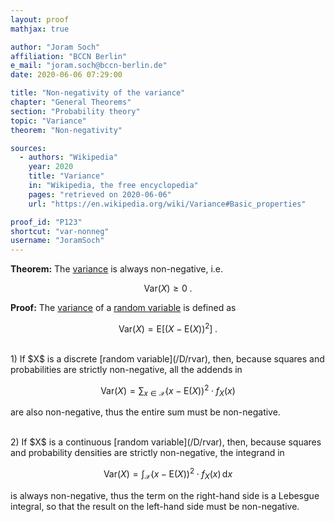 ```yaml
---
layout: proof
mathjax: true

author: "Joram Soch"
affiliation: "BCCN Berlin"
e_mail: "joram.soch@bccn-berlin.de"
date: 2020-06-06 07:29:00

title: "Non-negativity of the variance"
chapter: "General Theorems"
section: "Probability theory"
topic: "Variance"
theorem: "Non-negativity"

sources:
  - authors: "Wikipedia"
    year: 2020
    title: "Variance"
    in: "Wikipedia, the free encyclopedia"
    pages: "retrieved on 2020-06-06"
    url: "https://en.wikipedia.org/wiki/Variance#Basic_properties"

proof_id: "P123"
shortcut: "var-nonneg"
username: "JoramSoch"
---
```



**Theorem:** The [variance](/D/var) is always non-negative, i.e.

$$ \label{eq:var-nonneg}
\mathrm{Var}(X) \geq 0 \; .
$$


**Proof:** The [variance](/D/var) of a [random variable](/D/rvar) is defined as

$$ \label{eq:var}
\mathrm{Var}(X) = \mathrm{E}\left[ (X-\mathrm{E}(X))^2 \right] \; .
$$

<br>
1) If $X$ is a discrete [random variable](/D/rvar), then, because squares and probabilities are strictly non-negative, all the addends in

$$ \label{eq:var-disc}
\mathrm{Var}(X) = \sum_{x \in \mathcal{X}} (x-\mathrm{E}(X))^2 \cdot f_X(x)
$$

are also non-negative, thus the entire sum must be non-negative.

<br>
2) If $X$ is a continuous [random variable](/D/rvar), then, because squares and probability densities are strictly non-negative, the integrand in

$$ \label{eq:var-cont}
\mathrm{Var}(X) = \int_{\mathcal{X}} (x-\mathrm{E}(X))^2 \cdot f_X(x) \, \mathrm{d}x
$$

is always non-negative, thus the term on the right-hand side is a Lebesgue integral, so that the result on the left-hand side must be non-negative.
